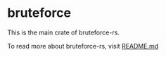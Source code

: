# bruteforce

This is the main crate of bruteforce-rs.

To read more about bruteforce-rs, visit [README.md](../README.md)